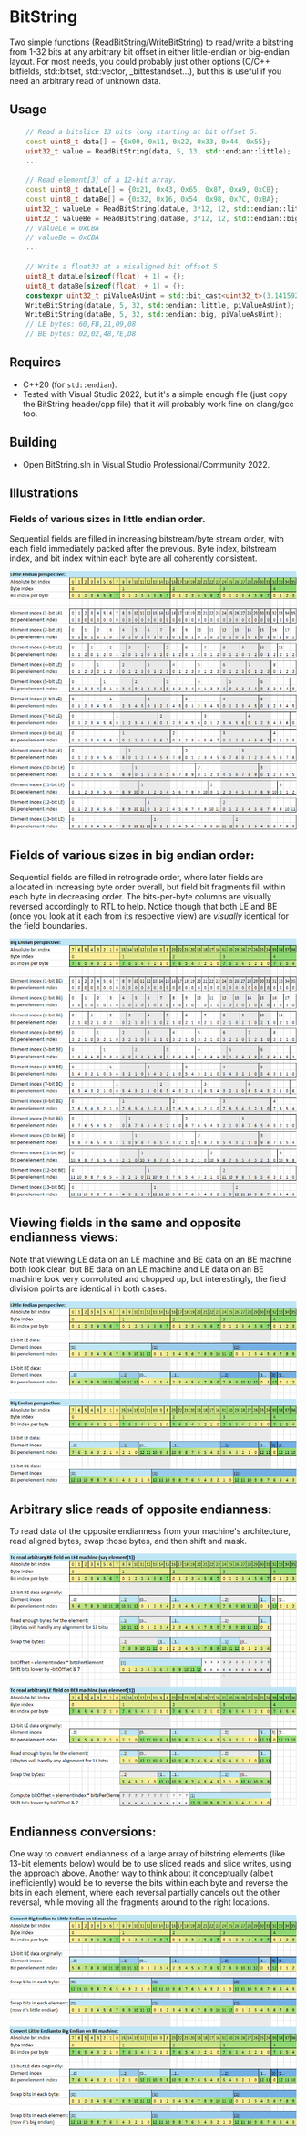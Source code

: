 # BitString
Two simple functions (ReadBitString/WriteBitString) to read/write a bitstring from 1-32 bits at any arbitrary bit offset in either little-endian or big-endian layout.
For most needs, you could probably just other options (C/C++ bitfields, std::bitset, std::vector<bool>, _bittestandset...), but this is useful if you need an arbitrary read of unknown data.

## Usage

```c++
    // Read a bitslice 13 bits long starting at bit offset 5.
    const uint8_t data[] = {0x00, 0x11, 0x22, 0x33, 0x44, 0x55};
    uint32_t value = ReadBitString(data, 5, 13, std::endian::little);
    ...

    // Read element[3] of a 12-bit array.
    const uint8_t dataLe[] = {0x21, 0x43, 0x65, 0x87, 0xA9, 0xCB};
    const uint8_t dataBe[] = {0x32, 0x16, 0x54, 0x98, 0x7C, 0xBA};
    uint32_t valueLe = ReadBitString(dataLe, 3*12, 12, std::endian::little);
    uint32_t valueBe = ReadBitString(dataBe, 3*12, 12, std::endian::big);
    // valueLe = 0xCBA
    // valueBe = 0xCBA
    ...

    // Write a float32 at a misaligned bit offset 5.
    uint8_t dataLe[sizeof(float) + 1] = {};
    uint8_t dataBe[sizeof(float) + 1] = {};
    constexpr uint32_t piValueAsUint = std::bit_cast<uint32_t>(3.14159265358979323846f);
    WriteBitString(dataLe, 5, 32, std::endian::little, piValueAsUint);
    WriteBitString(dataBe, 5, 32, std::endian::big, piValueAsUint);
    // LE bytes: 60,FB,21,09,08
    // BE bytes: 02,02,48,7E,D8
```

## Requires
- C++20 (for `std::endian`).
- Tested with Visual Studio 2022, but it's a simple enough file (just copy the BitString header/cpp file) that it will probably work fine on clang/gcc too.

## Building
- Open BitString.sln in Visual Studio Professional/Community 2022.

## Illustrations

### Fields of various sizes in little endian order.

Sequential fields are filled in increasing bitstream/byte stream order, with each field immediately packed after the previous. Byte index, bitstream index, and bit index within each byte are all coherently consistent.

![Fields in Little Endian](EndiannessLE.png)

## Fields of various sizes in big endian order:

Sequential fields are filled in retrograde order, where later fields are allocated in increasing byte order overall, but field bit fragments fill within each byte in decreasing order. The bits-per-byte columns are visually reversed accordingly to RTL to help. Notice though that both LE and BE (once you look at it each from its respective view) are *visually* identical for the field boundaries.

![Fields in Big Endian](EndiannessBE.png)

## Viewing fields in the same and opposite endianness views:

Note that viewing LE data on an LE machine and BE data on an BE machine both look clear, but BE data on an LE machine and LE data on an BE machine look very convoluted and chopped up, but interestingly, the field division points are identical in both cases.

![Fields in opposite viewpoint](EndiannessOppositeViewpoint.png)

## Arbitrary slice reads of opposite endianness:

To read data of the opposite endianness from your machine's architecture, read aligned bytes, swap those bytes, and then shift and mask.

![Arbitrary slice reads](EndiannessArbitrarySliceReads.png)

## Endianness conversions:

One way to convert endianness of a large array of bitstring elements (like 13-bit elements below) would be to use sliced reads and slice writes, using the approach above. Another way to think about it conceptually (albeit inefficiently) would be to reverse the bits within each byte and reverse the bits in each element, where each reversal partially cancels out the other reversal, while moving all the fragments around to the right locations.

![Endianness conversions](EndiannessConversions.png)
